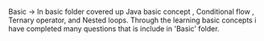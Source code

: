Basic -> In basic folder covered up Java basic concept , Conditional flow , Ternary operator, and Nested loops.
Through the learning basic concepts i have completed many questions that is include in 'Basic' folder.
